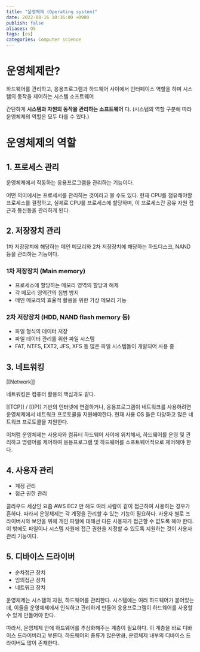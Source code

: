 ```yaml
---
title: "운영체제 (Operating system)"
date: 2022-08-16 10:36:00 +0900
publish: false
aliases: OS
tags: [os]
categories: Computer science
---
```


# 운영체제란?

하드웨어를 관리하고, 응용프로그램과 하드웨어 사이에서 인터페이스 역할을 하며 시스템의 동작을 제어하는 시스템 소프트웨어

간단하게 **시스템과 자원의 동작을 관리하는 소프트웨어** 다. (시스템의 역할 구분에 따라 운영체제의 역할은 모두 다를 수 있다.)

# 운영체제의 역할

## 1. 프로세스 관리

운영체제에서 작동하는 응용프로그램을 관리하는 기능이다.

어떤 의미에서는 프로세서를 관리하는 것이라고 볼 수도 있다. 현재 CPU를 점유해야할 프로세스를 결정하고, 실제로 CPU를 프로세스에 할당하며, 이 프로세스간 공유 자원 접근과 통신등을 관리하게 된다.

## 2. 저장장치 관리

1차 저장장치에 해당하는 메인 메모리와 2차 저장장치에 해당하는 하드디스크, NAND 등을 관리하는 기능이다.

### 1차 저장장치 (Main memory)

- 프로세스에 할당하는 메모리 영역의 할당과 해제
- 각 메모리 영역간의 침범 방지
- 메인 메모리의 효율적 활용을 위한 가상 메모리 기능

### 2차 저장장치 (HDD, NAND flash memory 등)

- 파일 형식의 데이터 저장
- 파일 데이터 관리를 위한 파일 시스템
- FAT, NTFS, EXT2, JFS, XFS 등 많은 파일 시스템들이 개발되어 사용 중

## 3. 네트워킹

[[Network]]

네트워킹은 컴퓨터 활용의 핵심과도 같다.

[[TCP]] / [[IP]] 기반의 인터넷에 연결하거나, 응용프로그램이 네트워크를 사용하려면 운영체제에서 네트워크 프로토콜을 지원해야한다. 현재 사용 OS 들은 다양하고 많은 네트워크 프로토콜을 지원한다.

이처럼 운영체제는 사용자와 컴퓨터 하드웨어 사이에 위치해서, 하드웨어를 운영 및 관리하고 명령어를 제어하여 응용프로그램 및 하드웨어를 소프트웨어적으로 제어해야 한다.

## 4. 사용자 관리

- 계정 관리
- 접근 권한 관리

클라우드 세상인 요즘 AWS EC2 만 해도 여러 사람이 같이 접근하여 사용하는 경우가 흔하다. 따라서 운영체제는 각 계정을 관리할 수 있는 기능이 필요하다. 사용자 별로 프라이버시와 보안을 위해 개인 파일에 대해선 다른 사용자가 접근할 수 없도록 해야 한다. 이 밖에도 파일이나 시스템 자원에 접근 권한을 지정할 수 있도록 지원하는 것이 사용자 관리 기능이다.

## 5. 디바이스 드라이버

- 순차접근 장치
- 임의접근 장치
- 네트워크 장치

운영체제는 시스템의 자원, 하드웨어를 관리한다. 시스템에는 여러 하드웨어가 붙어있는데, 이들을 운영체제에서 인식하고 관리하게 만들어 응용프로그램이 하드웨어를 사용할 수 있게 만들어야 한다.

따라서, 운영체제 안에 하드웨어를 추상화해주는 계층이 필요하다. 이 계층을 바로 디바이스 드라이버라고 부른다. 하드웨어의 종류가 많은만큼, 운영체제 내부의 디바이스 드라이버도 많이 존재한다.